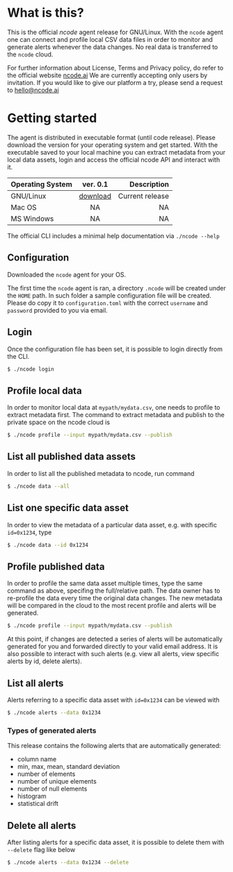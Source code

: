 # What is this?

This is the official *ncode* agent release for GNU/Linux.
With the `ncode` agent one can connect and profile local CSV data files in order to monitor and generate alerts whenever the data changes.
No real data is transferred to the `ncode` cloud.


For further information about License, Terms and Privacy policy, do refer to the official website [ncode.ai](https://ncode.ai)
We are currently accepting only users by invitation. If you would like to give our platform a try, please send a request to hello@ncode.ai


# Getting started

The agent is distributed in executable format (until code release). Please download the version for your operating system and get started.
With the executable saved to your local machine you can extract metadata from your local data assets, login and access the official ncode API and interact with it.

| Operating System | ver. 0.1      | Description     |
| -------------    |:-------------:| ---------------:|
| GNU/Linux        | [download](https://github.com/fgadaleta/ncode-agent/releases/download/v0.1-alpha/ncode-linux)        | Current release |
| Mac OS           | NA        |  NA   |
| MS Windows       | NA          |  NA  |


The official CLI includes a minimal help documentation via `./ncode --help`  


## Configuration

Downloaded the `ncode` agent for your OS.

The first time the `ncode` agent is ran, a directory `.ncode` will be created under the `HOME` path. 
In such folder a sample configuration file will be created. Please do copy it to `configuration.toml` with the correct `username` and `password` provided to you via email.

## Login

Once the configuration file has been set, it is possible to login directly from the CLI.

```bash
$ ./ncode login
```

## Profile local data

In order to monitor local data at `mypath/mydata.csv`, one needs to profile to extract metadata first. 
The command to extract metadata and publish to the private space on the ncode cloud is 

```bash
$ ./ncode profile --input mypath/mydata.csv --publish

```

## List all published data assets

In order to list all the published metadata to ncode, run command

```bash
$ ./ncode data --all
```

## List one specific data asset

In order to view the metadata of a particular data asset, e.g. with specific `id=0x1234`, type

```bash
$ ./ncode data --id 0x1234
```

## Profile published data

In order to profile the same data asset multiple times, type the same command as above, specifing the full/relative path.
The data owner has to re-profile the data every time the original data changes. 
The new metadata will be compared in the cloud to the most recent profile and alerts will be generated.

```bash
$ ./ncode profile --input mypath/mydata.csv --publish

```

At this point, if changes are detected a series of alerts will be automatically generated for you and forwarded directly to your valid email address.
It is also possible to interact with such alerts (e.g. view all alerts, view specific alerts by id, delete alerts).

## List all alerts

Alerts referring to a specific data asset with `id=0x1234` can be viewed with

```bash
$ ./ncode alerts --data 0x1234
```

### Types of generated alerts

This release contains the following alerts that are automatically generated:

* column name
* min, max, mean, standard deviation 
* number of elements
* number of unique elements
* number of null elements
* histogram
* statistical drift 


## Delete all alerts 

After listing alerts for a specific data asset, it is possible to delete them with `--delete` flag like below

```bash
$ ./ncode alerts --data 0x1234 --delete
```

